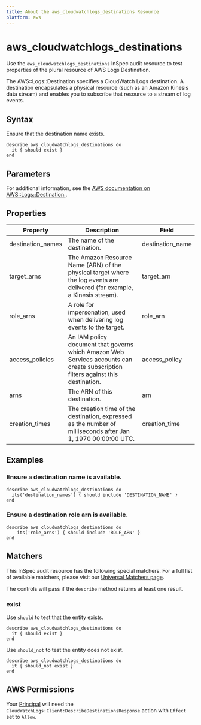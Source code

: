 ```yaml
---
title: About the aws_cloudwatchlogs_destinations Resource
platform: aws
---
```


# aws_cloudwatchlogs_destinations

Use the `aws_cloudwatchlogs_destinations` InSpec audit resource to test properties of the plural resource of AWS Logs Destination.

The AWS::Logs::Destination specifies a CloudWatch Logs destination. A destination encapsulates a physical resource (such as an Amazon Kinesis data stream) and enables you to subscribe that resource to a stream of log events.

## Syntax

Ensure that the destination name exists.

    describe aws_cloudwatchlogs_destinations do
      it { should exist }
    end

## Parameters

For additional information, see the [AWS documentation on AWS::Logs::Destination.](https://docs.aws.amazon.com/AWSCloudFormation/latest/UserGuide/aws-resource-logs-destination.html).

## Properties

| Property | Description | Field | 
| --- | --- | --- |
| destination_names | The name of the destination. | destination_name |
| target_arns | The Amazon Resource Name (ARN) of the physical target where the log events are delivered (for example, a Kinesis stream). | target_arn |
| role_arns | A role for impersonation, used when delivering log events to the target. | role_arn |
| access_policies | An IAM policy document that governs which Amazon Web Services accounts can create subscription filters against this destination. | access_policy |
| arns | The ARN of this destination. | arn |
| creation_times | The creation time of the destination, expressed as the number of milliseconds after Jan 1, 1970 00:00:00 UTC. | creation_time |

## Examples

### Ensure a destination name is available.
    describe aws_cloudwatchlogs_destinations do
      its('destination_names') { should include 'DESTINATION_NAME' }
    end

### Ensure a destination role arn is available.
    describe aws_cloudwatchlogs_destinations do
        its('role_arns') { should include 'ROLE_ARN' }
    end

## Matchers

This InSpec audit resource has the following special matchers. For a full list of available matchers, please visit our [Universal Matchers page](https://www.inspec.io/docs/reference/matchers/).

The controls will pass if the `describe` method returns at least one result.

### exist

Use `should` to test that the entity exists.

    describe aws_cloudwatchlogs_destinations do
      it { should exist }
    end

Use `should_not` to test the entity does not exist.

    describe aws_cloudwatchlogs_destinations do
      it { should_not exist }
    end

## AWS Permissions

Your [Principal](https://docs.aws.amazon.com/IAM/latest/UserGuide/intro-structure.html#intro-structure-principal) will need the `CloudWatchLogs:Client:DescribeDestinationsResponse` action with `Effect` set to `Allow`.